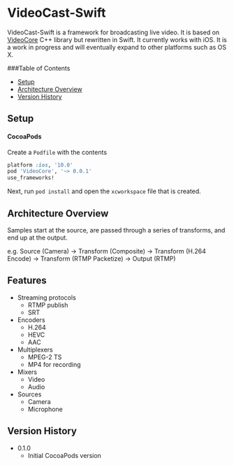 # VideoCast-Swift

VideoCast-Swift is a framework for broadcasting live video. It is based on [VideoCore](https://github.com/jgh-/VideoCore-Inactive) C++ library but rewritten in Swift. It currently works with iOS. It is a work in progress and will eventually expand to other platforms such as OS X.

###Table of Contents
* [Setup](#setup)
* [Architecture Overview](#architecture-overview)
* [Version History](#version-history)

## Setup

#### CocoaPods

Create a `Podfile` with the contents
``` ruby
platform :ios, '10.0'
pod 'VideoCore', '~> 0.0.1'
use_frameworks!
```
Next, run `pod install` and open the `xcworkspace` file that is created.

## Architecture Overview

Samples start at the source, are passed through a series of transforms, and end up at the output.

e.g. Source (Camera) -> Transform (Composite) -> Transform (H.264 Encode) -> Transform (RTMP Packetize) -> Output (RTMP)

## Features

 - Streaming protocols
   - RTMP publish
   - SRT
 - Encoders
   - H.264
   - HEVC
   - AAC
 - Multiplexers
   - MPEG-2 TS
   - MP4 for recording
 - Mixers
   - Video
   - Audio
 - Sources
   - Camera
   - Microphone
 
## Version History

* 0.1.0 
	* Initial CocoaPods version
